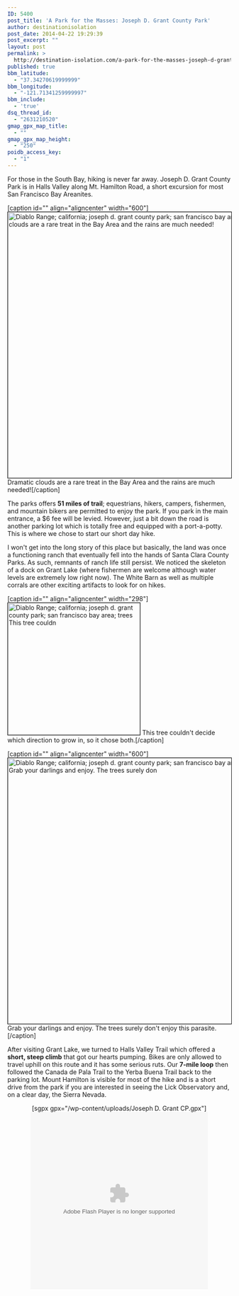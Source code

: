 ```yaml
---
ID: 5400
post_title: 'A Park for the Masses: Joseph D. Grant County Park'
author: destinationisolation
post_date: 2014-04-22 19:29:39
post_excerpt: ""
layout: post
permalink: >
  http://destination-isolation.com/a-park-for-the-masses-joseph-d-grant-county-park/
published: true
bbm_latitude:
  - "37.34270619999999"
bbm_longitude:
  - "-121.71341259999997"
bbm_include:
  - 'true'
dsq_thread_id:
  - "2631210520"
gmap_gpx_map_title:
  - ""
gmap_gpx_map_height:
  - "250"
poidb_access_key:
  - "1"
---
```

For those in the South Bay, hiking is never far away. Joseph D. Grant County Park is in Halls Valley along Mt. Hamilton Road, a short excursion for most San Francisco Bay Areanites.

[caption id="" align="aligncenter" width="600"]<a href="http://photos.destination-isolation.com/San-Francisco-Bay-Area/Joseph-D-Grant-CP/i-SMrLRvJ" target="_blank"><img class="aligncenter" style="border: 1px solid black;" title="DSC_0226.jpg" src="http://photos.destination-isolation.com/San-Francisco-Bay-Area/Joseph-D-Grant-CP/i-SMrLRvJ/0/M/DSC_0226-M.jpg" alt="Diablo Range; california; joseph d. grant county park; san francisco bay area Dramatic clouds are a rare treat in the Bay Area and the rains are much needed!" width="600" /></a> Dramatic clouds are a rare treat in the Bay Area and the rains are much needed![/caption]

The parks offers <strong>51 miles of trail</strong>; equestrians, hikers, campers, fishermen, and mountain bikers are permitted to enjoy the park. If you park in the main entrance, a $6 fee will be levied. However, just a bit down the road is another parking lot which is totally free and equipped with a port-a-potty. This is where we chose to start our short day hike.

<!--more-->

I won't get into the long story of this place but basically, the land was once a functioning ranch that eventually fell into the hands of Santa Clara County Parks. As such, remnants of ranch life still persist. We noticed the skeleton of a dock on Grant Lake (where fishermen are welcome although water levels are extremely low right now). The White Barn as well as multiple corrals are other exciting artifacts to look for on hikes.

[caption id="" align="aligncenter" width="298"]<a href="http://photos.destination-isolation.com/San-Francisco-Bay-Area/Joseph-D-Grant-CP/i-VRPbNfW" target="_blank"><img class="aligncenter" style="border: 1px solid black;" title="DSC_0238.jpg" src="http://photos.destination-isolation.com/San-Francisco-Bay-Area/Joseph-D-Grant-CP/i-VRPbNfW/0/M/DSC_0238-M.jpg" alt="Diablo Range; california; joseph d. grant county park; san francisco bay area; trees This tree couldn" width="298" /></a> This tree couldn't decide which direction to grow in, so it chose both.[/caption]

[caption id="" align="aligncenter" width="600"]<a href="http://photos.destination-isolation.com/San-Francisco-Bay-Area/Joseph-D-Grant-CP/i-vt7MBKD" target="_blank"><img class="aligncenter" style="border: 1px solid black;" title="DSC_0246.jpg" src="http://photos.destination-isolation.com/San-Francisco-Bay-Area/Joseph-D-Grant-CP/i-vt7MBKD/0/M/DSC_0246-M.jpg" alt="Diablo Range; california; joseph d. grant county park; san francisco bay area; trees Grab your darlings and enjoy. The trees surely don" width="600" /></a> Grab your darlings and enjoy. The trees surely don't enjoy this parasite.[/caption]

After visiting Grant Lake, we turned to Halls Valley Trail which offered a <strong>short, steep climb</strong> that got our hearts pumping. Bikes are only allowed to travel uphill on this route and it has some serious ruts. Our <strong>7-mile loop</strong> then followed the Canada de Pala Trail to the Yerba Buena Trail back to the parking lot. Mount Hamilton is visible for most of the hike and is a short drive from the park if you are interested in seeing the Lick Observatory and, on a clear day, the Sierra Nevada.
<div align="center">[sgpx gpx="/wp-content/uploads/Joseph D. Grant CP.gpx"]</div>
<div align="center"><object id="ssidx" width="400" height="400" classid="clsid:D27CDB6E-AE6D-11cf-96B8-444553540000"><param name="movie" value="http://cdn.smugmug.com/ria/ShizamSlides-2013072402.swf" /><param name="flashVars" value="AlbumID=44372983&amp;AlbumKey=vpqPVw&amp;transparent=true&amp;bgColor=&amp;borderThickness=&amp;borderColor=&amp;useInside=&amp;endPoint=&amp;mainHost=cdn.smugmug.com&amp;VersionNos=2013072402&amp;width=400&amp;height=400&amp;clickToImage=true&amp;captions=true&amp;showThumbs=true&amp;autoStart=true&amp;showSpeed=true&amp;pageStyle=black&amp;showButtons=true&amp;randomStart=false&amp;randomize=true&amp;splash=http%3A%2F%2Fwww.smugmug.com%2Fimg%2Fria%2FShizamSlides%2Fsmugmug_black.png&amp;splashDelay=0&amp;crossFadeSpeed=350" /><param name="wmode" value="transparent" /><param name="allowNetworking" value="all" /><param name="allowScriptAccess" value="always" /><embed src="http://cdn.smugmug.com/ria/ShizamSlides-2013072402.swf" flashvars="AlbumID=44372983&amp;AlbumKey=vpqPVw&amp;transparent=true&amp;bgColor=&amp;borderThickness=&amp;borderColor=&amp;useInside=&amp;endPoint=&amp;mainHost=cdn.smugmug.com&amp;VersionNos=2013072402&amp;width=400&amp;height=400&amp;clickToImage=true&amp;captions=true&amp;showThumbs=true&amp;autoStart=true&amp;showSpeed=true&amp;pageStyle=black&amp;showButtons=true&amp;randomStart=false&amp;randomize=true&amp;splash=http%3A%2F%2Fwww.smugmug.com%2Fimg%2Fria%2FShizamSlides%2Fsmugmug_black.png&amp;splashDelay=0&amp;crossFadeSpeed=350" width="400" height="400" wmode="transparent" type="application/x-shockwave-flash" allowscriptaccess="always" allownetworking="all" /></object></div>
&nbsp;